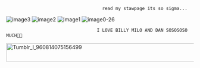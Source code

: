 

                                        read my stawpage its so sigma...

![image3](https://github.com/user-attachments/assets/e5594b82-fc84-45e1-9ff3-2064948e5661) ![image2](https://github.com/user-attachments/assets/2b524367-b416-4f2a-b95a-b73a5278ecc9) ![image1](https://github.com/user-attachments/assets/6e1994f9-88b0-402f-a352-ebdf81c1fb1b) ![image0-26](https://github.com/user-attachments/assets/1310b587-dc5d-42bd-9614-42029ff9c1fd) 











                                      I LOVE BILLY MILO AND DAN SOSOSOSO MUCH💞🌺



<img width="1000" height="50" alt="Tumblr_l_960814075156499" src="https://github.com/user-attachments/assets/97947780-90b7-4ec2-9f59-3d63dcaac75a" />



